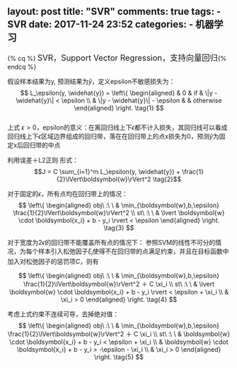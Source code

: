 layout: post
title: "SVR"
comments: true
tags:
	- SVR
date: 2017-11-24 23:52
categories:
    - 机器学习
---

{% cq %} <font size=4>SVR，Support Vector Regression，支持向量回归</font>{% endcq %}

<!-- more -->

假设样本结果为y, 预测结果为$\widehat{y}$，定义epsilon不敏感损失为：
$$
L_\epsilon(y, \widehat{y}) = 
\left\{
\begin{aligned}
& 0 & if & \|y -  \widehat{y}\| < \epsilon \\
& \|y -  \widehat{y}\| - \epsilon &  & otherwise
\end{aligned}
\right. \tag{1}
$$  
上式 $\epsilon > 0$，epsilon的意义：在离回归线上下$\epsilon$都不计入损失，其回归线可以看成回归线上下$\epsilon$区域边界组成的回归带，落在在回归带上的点x损失为0，预测$\widehat{y}$为固定x后回归带的中点

利用误差＋L2正则 形式：
$$J = C \sum_{i=1}^m  L_\epsilon(y, \widehat{y}) + \frac{1}{2}\lVert\boldsymbol{w}\rVert^2 \tag{2}$$ 

对于固定的$\epsilon$，所有点均在回归带上的情况：
$$
\left\{
\begin{aligned}
obj\ :\ \ & \min_{\boldsymbol{w},b,\epsilon} \frac{1}{2}\lVert\boldsymbol{w}\rVert^2  \\
st\ :\ \ & \lvert  \boldsymbol{w} \cdot \boldsymbol{x_i} + b - y_i \rvert  < \epsilon
\end{aligned}
\right. \tag{3}
$$  

对于宽度为$2\epsilon$的回归带不能覆盖所有点的情况下：
参照SVM的线性不可分的情况，为每个样本引入松弛因子$\xi_i$使得不在回归带的点满足约束，并且在目标函数中加入对松弛因子的惩罚项$C$，则有

$$
\left\{
\begin{aligned}
obj\ :\ \ & \min_{\boldsymbol{w},b,\epsilon} \frac{1}{2}\lVert\boldsymbol{w}\rVert^2 ＋ C \xi_i  \\
st\ :\ \ & \lvert  \boldsymbol{w} \cdot \boldsymbol{x_i} + b - y_i \rvert < \epsilon + \xi_i \\
& \xi_i > 0
\end{aligned}
\right. \tag{4}
$$  

考虑上式约束不连续可导，去掉绝对值：
$$
\left\{
\begin{aligned}
obj\ :\ \ & \min_{\boldsymbol{w},b,\epsilon} \frac{1}{2}\lVert\boldsymbol{w}\rVert^2 ＋ C \xi_i  \\
st\ :\ \ &  \boldsymbol{w} \cdot \boldsymbol{x_i} + b - y_i  < \epsilon + \xi_i  \\
&  \boldsymbol{w} \cdot \boldsymbol{x_i} + b - y_i  > -\epsilon - \xi_i \\
& \xi_i > 0
\end{aligned}
\right. \tag{5}
$$  
